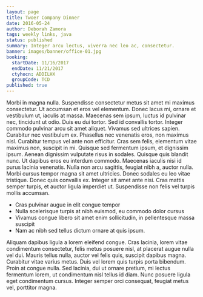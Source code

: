 ```yaml
---
layout: page
title: Twoer Company Dinner
date: 2016-05-24
author: Deborah Zamora
tags: weekly links, java
status: published
summary: Integer arcu lectus, viverra nec leo ac, consectetur.
banner: images/banner/office-01.jpg
booking:
  startDate: 11/16/2017
  endDate: 11/21/2017
  ctyhocn: ADDILHX
  groupCode: TCD
published: true
---
```

Morbi in magna nulla. Suspendisse consectetur metus sit amet mi maximus consectetur. Ut accumsan et eros vel elementum. Donec lacus mi, ornare et vestibulum ut, iaculis at massa. Maecenas sem ipsum, luctus id pulvinar nec, tincidunt ut odio. Duis eu dui tortor. Sed id convallis tortor. Integer commodo pulvinar arcu sit amet aliquet. Vivamus sed ultrices sapien. Curabitur nec vestibulum ex.
Phasellus nec venenatis eros, non maximus nisl. Curabitur tempus vel ante non efficitur. Cras sem felis, elementum vitae maximus non, suscipit in mi. Quisque sed fermentum ipsum, et dignissim ipsum. Aenean dignissim vulputate risus in sodales. Quisque quis blandit nunc. Ut dapibus eros eu interdum commodo. Maecenas iaculis nisi id purus lacinia venenatis. Nulla non arcu sagittis, feugiat nibh a, auctor nulla. Morbi cursus tempor magna sit amet ultricies. Donec sodales eu leo vitae tristique. Donec quis convallis ex. Integer sit amet ante nisi. Cras mattis semper turpis, et auctor ligula imperdiet ut. Suspendisse non felis vel turpis mollis accumsan.

* Cras pulvinar augue in elit congue tempor
* Nulla scelerisque turpis at nibh euismod, eu commodo dolor cursus
* Vivamus congue libero sit amet enim sollicitudin, in pellentesque massa suscipit
* Nam ac nibh sed tellus dictum ornare at quis ipsum.

Aliquam dapibus ligula a lorem eleifend congue. Cras lacinia, lorem vitae condimentum consectetur, felis metus posuere nisl, at placerat augue nulla vel dui. Mauris tellus nulla, auctor vel felis quis, suscipit dapibus magna. Curabitur vitae varius metus. Duis vel lorem quis turpis porta bibendum. Proin at congue nulla. Sed lacinia, dui ut ornare pretium, mi lectus fermentum lorem, ut condimentum nisl tellus id diam. Nunc posuere ligula eget condimentum cursus. Integer semper orci consequat, feugiat metus vel, porttitor magna.

